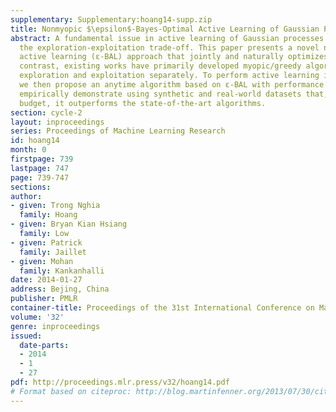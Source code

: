 ```yaml
---
supplementary: Supplementary:hoang14-supp.zip
title: Nonmyopic $\epsilon$-Bayes-Optimal Active Learning of Gaussian Processes
abstract: A fundamental issue in active learning of Gaussian processes is that of
  the exploration-exploitation trade-off. This paper presents a novel nonmyopic ε-Bayes-optimal
  active learning (ε-BAL) approach that jointly and naturally optimizes the trade-off.   In
  contrast, existing works have primarily developed myopic/greedy algorithms or performed
  exploration and exploitation separately. To perform active learning in real time,
  we then propose an anytime algorithm based on ε-BAL with performance guarantee and
  empirically demonstrate using synthetic and real-world datasets that, with limited
  budget, it outperforms the state-of-the-art algorithms.
section: cycle-2
layout: inproceedings
series: Proceedings of Machine Learning Research
id: hoang14
month: 0
firstpage: 739
lastpage: 747
page: 739-747
sections: 
author:
- given: Trong Nghia
  family: Hoang
- given: Bryan Kian Hsiang
  family: Low
- given: Patrick
  family: Jaillet
- given: Mohan
  family: Kankanhalli
date: 2014-01-27
address: Bejing, China
publisher: PMLR
container-title: Proceedings of the 31st International Conference on Machine Learning
volume: '32'
genre: inproceedings
issued:
  date-parts:
  - 2014
  - 1
  - 27
pdf: http://proceedings.mlr.press/v32/hoang14.pdf
# Format based on citeproc: http://blog.martinfenner.org/2013/07/30/citeproc-yaml-for-bibliographies/
---
```

